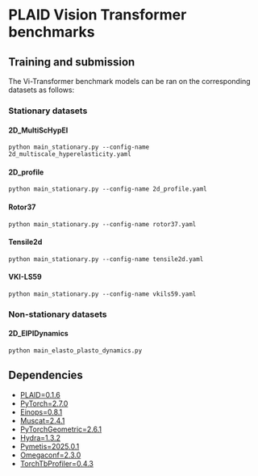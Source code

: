 # PLAID Vision Transformer benchmarks

## Training and submission
The Vi-Transformer benchmark models can be ran on the corresponding datasets as follows:

### Stationary datasets

#### 2D_MultiScHypEl
```
python main_stationary.py --config-name 2d_multiscale_hyperelasticity.yaml
```

#### 2D_profile
```
python main_stationary.py --config-name 2d_profile.yaml
```

#### Rotor37
```
python main_stationary.py --config-name rotor37.yaml
```

#### Tensile2d
```
python main_stationary.py --config-name tensile2d.yaml
```

#### VKI-LS59
```
python main_stationary.py --config-name vkils59.yaml
```

### Non-stationary datasets

#### 2D_ElPlDynamics
```
python main_elasto_plasto_dynamics.py
```


## Dependencies
- [PLAID=0.1.6](https://github.com/PLAID-lib/plaid)
- [PyTorch=2.7.0](https://pytorch.org/)
- [Einops=0.8.1](https://pypi.org/project/einops/)
- [Muscat=2.4.1](https://gitlab.com/drti/muscat)
- [PyTorchGeometric=2.6.1](https://pytorch-geometric.readthedocs.io/en/latest/)
- [Hydra=1.3.2](https://hydra.cc/docs/intro/)
- [Pymetis=2025.0.1](https://github.com/inducer/pymetis)
- [Omegaconf=2.3.0](https://omegaconf.readthedocs.io/en/2.3_branch/)
- [TorchTbProfiler=0.4.3](https://pypi.org/project/torch-tb-profiler/)
